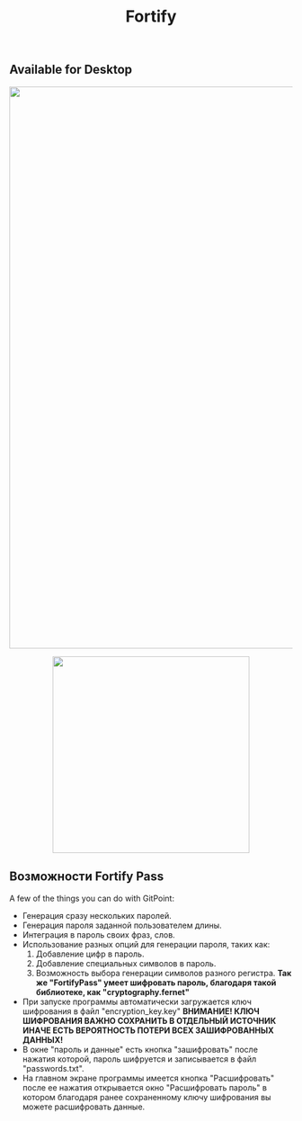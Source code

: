<h1 align="center"> Fortify </h1> <br>

## Available for Desktop

<p align="center">
  <img src = "https://github.com/mazeonst/Fortifypasswordsgenerator/blob/main/images/fortifypresent.png?raw=true" width=1000>
</p>

<p align="center">
  <img src = "https://github.com/mazeonst/Fortifypasswordsgenerator/blob/main/images/%D0%9C%D0%BE%D0%BA%D0%B0%D0%BF%20%D0%9D%D0%BE%D1%83%D1%82%D0%B1%D1%83%D0%BA%D0%B0.png?raw=true" width=350>
</p>

## Возможности Fortify Pass

A few of the things you can do with GitPoint:

* Генерация сразу нескольких паролей.
* Генерация пароля заданной пользователем длины. 
* Интеграция в пароль своих фраз, слов. 
* Использование разных опций для генерации пароля, таких как:
  1. Добавление цифр в пароль. 
  2. Добавление специальных символов в пароль. 
  3. Возможность выбора генерации символов разного регистра. 
<b>Так же "FortifyPass" умеет шифровать пароль, благодаря такой библиотеке, как "cryptography.fernet"</b>
* При запуске программы автоматически загружается ключ шифрования в файл "encryption_key.key"
<b>ВНИМАНИЕ! КЛЮЧ ШИФРОВАНИЯ ВАЖНО СОХРАНИТЬ В ОТДЕЛЬНЫЙ ИСТОЧНИК ИНАЧЕ ЕСТЬ ВЕРОЯТНОСТЬ ПОТЕРИ ВСЕХ ЗАШИФРОВАННЫХ ДАННЫХ!</b>
* В окне "пароль и данные" есть кнопка "зашифровать" после нажатия которой, пароль шифруется и записывается в файл "passwords.txt".
* На главном экране программы имеется кнопка "Расшифровать" после ее нажатия открывается окно "Расшифровать пароль" в котором благодаря ранее сохраненному ключу шифрования вы можете расшифровать данные.
